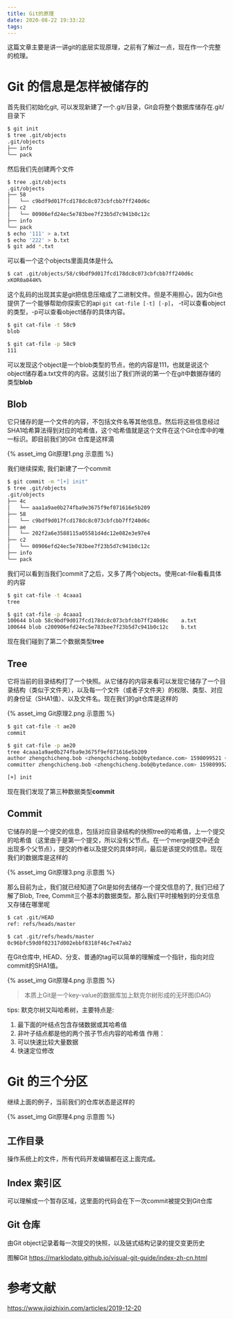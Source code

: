 ```yaml
---
title: Git的原理
date: 2020-08-22 19:33:22
tags:
---
```


这篇文章主要是讲一讲git的底层实现原理，之前有了解过一点，现在作一个完整的梳理。
# Git 的信息是怎样被储存的
首先我们初始化git, 可以发现新建了一个.git/目录，Git会将整个数据库储存在.git/目录下
```bash
$ git init
$ tree .git/objects
.git/objects
├── info
└── pack
```
然后我们先创建两个文件
```bash
$ tree .git/objects
.git/objects
├── 58
│   └── c9bdf9d017fcd178dc8c073cbfcbb7ff240d6c
├── c2
│   └── 00906efd24ec5e783bee7f23b5d7c941b0c12c
├── info
└── pack
$ echo '111' > a.txt
$ echo '222' > b.txt
$ git add *.txt
```
可以看一个这个objects里面具体是什么
```bash
$ cat .git/objects/58/c9bdf9d017fcd178dc8c073cbfcbb7ff240d6c
xKOR0a044K%
```

这个乱码的出现其实是git把信息压缩成了二进制文件。但是不用担心，因为Git也提供了一个能够帮助你探索它的api ```git cat-file [-t] [-p]```， -t可以查看object的类型，-p可以查看object储存的具体内容。
```bash
$ git cat-file -t 58c9
blob

$ git cat-file -p 58c9
111
```

可以发现这个object是一个blob类型的节点，他的内容是111，也就是说这个object储存着a.txt文件的内容。这就引出了我们所说的第一个在git中数据存储的类型**blob**

## Blob
它只储存的是一个文件的内容，不包括文件名等其他信息。然后将这些信息经过SHA1哈希算法得到对应的哈希值，这个哈希值就是这个文件在这个Git仓库中的唯一标识。即目前我们的Git 仓库是这样滴

{% asset_img Git原理1.png 示意图 %}

我们继续探索, 我们新建了一个commit
```bash
$ git commit -m "[+] init"
$ tree .git/objects
.git/objects
├── 4c
│   └── aaa1a9ae0b274fba9e3675f9ef071616e5b209
├── 58
│   └── c9bdf9d017fcd178dc8c073cbfcbb7ff240d6c
├── ae
│   └── 202f2a6e3588115a05581d4dc12e082e3e97e4
├── c2
│   └── 00906efd24ec5e783bee7f23b5d7c941b0c12c
├── info
└── pack
```

我们可以看到当我们commit了之后，又多了两个objects。使用cat-file看看具体的内容
```bash
$ git cat-file -t 4caaa1
tree

$ git cat-file -p 4caaa1
100644 blob 58c9bdf9d017fcd178dc8c073cbfcbb7ff240d6c	a.txt
100644 blob c200906efd24ec5e783bee7f23b5d7c941b0c12c	b.txt
```

现在我们碰到了第二个数据类型**tree**

## Tree
它将当前的目录结构打了一个快照。从它储存的内容来看可以发现它储存了一个目录结构（类似于文件夹），以及每一个文件（或者子文件夹）的权限、类型、对应的身份证（SHA1值）、以及文件名。现在我们的git仓库是这样的

{% asset_img Git原理2.png 示意图 %}


```bash
$ git cat-file -t ae20
commit

$ git cat-file -p ae20
tree 4caaa1a9ae0b274fba9e3675f9ef071616e5b209
author zhengchicheng.bob <zhengchicheng.bob@bytedance.com> 1598099521 +0800
committer zhengchicheng.bob <zhengchicheng.bob@bytedance.com> 1598099521 +0800

[+] init
```

现在我们发现了第三种数据类型**commit**

## Commit
它储存的是一个提交的信息，包括对应目录结构的快照tree的哈希值，上一个提交的哈希值（这里由于是第一个提交，所以没有父节点。在一个merge提交中还会出现多个父节点），提交的作者以及提交的具体时间，最后是该提交的信息。现在我们的数据库是这样的

{% asset_img Git原理3.png 示意图 %}


那么目前为止，我们就已经知道了Git是如何去储存一个提交信息的了, 我们已经了解了Blob, Tree, Commit三个基本的数据类型。那么我们平时接触到的分支信息又存储在哪里呢

```bash
$ cat .git/HEAD
ref: refs/heads/master

$ cat .git/refs/heads/master
0c96bfc59d0f02317d002ebbf8318f46c7e47ab2
```
在Git仓库中, HEAD、分支、普通的tag可以简单的理解成一个指针，指向对应commit的SHA1值。

{% asset_img Git原理4.png 示意图 %}

> 本质上Git是一个key-value的数据库加上默克尔树形成的无环图(DAG)

tips: 默克尔树又叫哈希树，主要特点是:
1. 最下面的叶结点包含存储数据或其哈希值
2. 非叶子结点都是他的两个孩子节点内容的哈希值
作用：
1. 可以快速比较大量数据
2. 快速定位修改

# Git 的三个分区
继续上面的例子，当前我们的仓库状态是这样的

{% asset_img Git原理4.png 示意图 %}

## 工作目录
操作系统上的文件，所有代码开发编辑都在这上面完成。

## Index 索引区
可以理解成一个暂存区域，这里面的代码会在下一次commit被提交到Git仓库

## Git 仓库
由Git object记录着每一次提交的快照，以及链式结构记录的提交变更历史

图解Git
https://marklodato.github.io/visual-git-guide/index-zh-cn.html


# 参考文献
https://www.jiqizhixin.com/articles/2019-12-20